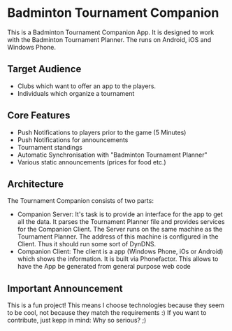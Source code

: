 # Badminton Tournament Companion
This is a Badminton Tournament Companion App. It is designed to work with the Badminton Tournament Planner. The runs on Android, iOS and Windows Phone. 

## Target Audience
* Clubs which want to offer an app to the players. 
* Individuals which organize a tournament

## Core Features
* Push Notifications to players prior to the game (5 Minutes)
* Push Notifications for announcements
* Tournament standings
* Automatic Synchronisation with "Badminton Tournament Planner"
* Various static announcements (prices for food etc.)

## Architecture
The Tournament Companion consists of two parts:
* Companion Server: It's task is to provide an interface for the app to get all the data. It parses the Tournament Planner file and provides services for the Companion Client. The Server runs on the same machine as the Tournament Planner. The address of this machine is configured in the Client. Thus it should run some sort of DynDNS. 
* Companion Client: The client is a app (Windows Phone, iOs or Android) which shows the information. It is built via Phonefactor. This allows to have the App be generated from general purpose web code

## Important Announcement
This is a fun project! This means I choose technologies because they seem to be cool, not because they match the requirements :) If you want to contribute, just kepp in mind: Why so serious? ;)
